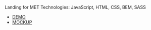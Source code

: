 Landing for MET
Technologies: JavaScript, HTML, CSS, BEM, SASS

- [DEMO](https://denis-khristyuk.github.io/met-landing/)
- [MOCKUP](https://www.figma.com/file/lSR1m42L9YwzQwzzxKwHpw/THE-MET)
